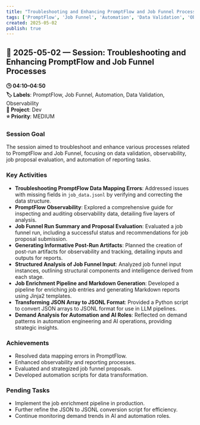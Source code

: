 ```yaml
---
title: "Troubleshooting and Enhancing PromptFlow and Job Funnel Processes"
tags: ['PromptFlow', 'Job Funnel', 'Automation', 'Data Validation', 'Observability']
created: 2025-05-02
publish: true
---
```


## 📅 2025-05-02 — Session: Troubleshooting and Enhancing PromptFlow and Job Funnel Processes

**🕒 04:10–04:50**  
**🏷️ Labels**: PromptFlow, Job Funnel, Automation, Data Validation, Observability  
**📂 Project**: Dev  
**⭐ Priority**: MEDIUM  


### Session Goal
The session aimed to troubleshoot and enhance various processes related to PromptFlow and Job Funnel, focusing on data validation, observability, job proposal evaluation, and automation of reporting tasks.

### Key Activities
- **Troubleshooting PromptFlow Data Mapping Errors**: Addressed issues with missing fields in `job_data.jsonl` by verifying and correcting the data structure.
- **PromptFlow Observability**: Explored a comprehensive guide for inspecting and auditing observability data, detailing five layers of analysis.
- **Job Funnel Run Summary and Proposal Evaluation**: Evaluated a job funnel run, including a successful status and recommendations for job proposal submission.
- **Generating Informative Post-Run Artifacts**: Planned the creation of post-run artifacts for observability and tracking, detailing inputs and outputs for reports.
- **Structured Analysis of Job Funnel Input**: Analyzed job funnel input instances, outlining structural components and intelligence derived from each stage.
- **Job Enrichment Pipeline and Markdown Generation**: Developed a pipeline for enriching job entries and generating Markdown reports using Jinja2 templates.
- **Transforming JSON Array to JSONL Format**: Provided a Python script to convert JSON arrays to JSONL format for use in LLM pipelines.
- **Demand Analysis for Automation and AI Roles**: Reflected on demand patterns in automation engineering and AI operations, providing strategic insights.

### Achievements
- Resolved data mapping errors in PromptFlow.
- Enhanced observability and reporting processes.
- Evaluated and strategized job funnel proposals.
- Developed automation scripts for data transformation.

### Pending Tasks
- Implement the job enrichment pipeline in production.
- Further refine the JSON to JSONL conversion script for efficiency.
- Continue monitoring demand trends in AI and automation roles.
